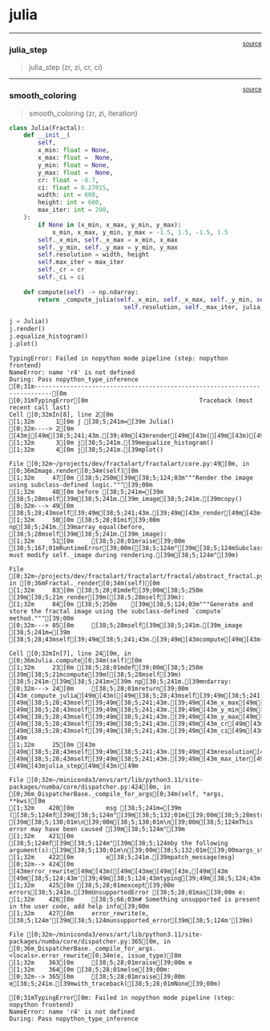 # julia


<!-- WARNING: THIS FILE WAS AUTOGENERATED! DO NOT EDIT! -->

------------------------------------------------------------------------

<a
href="https://github.com/eandreas/fractalart/blob/main/fractalart/fractal.py#L200"
target="_blank" style="float:right; font-size:smaller">source</a>

### julia_step

>  julia_step (zr, zi, cr, ci)

------------------------------------------------------------------------

<a
href="https://github.com/eandreas/fractalart/blob/main/fractalart/fractal.py#L120"
target="_blank" style="float:right; font-size:smaller">source</a>

### smooth_coloring

>  smooth_coloring (zr, zi, iteration)

``` python
class Julia(Fractal):
    def __init__(
        self,
        x_min: float = None,
        x_max: float =  None,
        y_min: float = None,
        y_max: float =  None,
        cr: float = -0.7,
        ci: float = 0.27015,
        width: int = 600,
        height: int = 600,
        max_iter: int = 200,
    ):
        if None in (x_min, x_max, y_min, y_max):
            x_min, x_max, y_min, y_max = -1.5, 1.5, -1.5, 1.5
        self._x_min, self._x_max = x_min, x_max
        self._y_min, self._y_max = y_min, y_max
        self.resolution = width, height
        self.max_iter = max_iter
        self._cr = cr
        self._ci = ci
        
    def compute(self) -> np.ndarray:
        return _compute_julia(self._x_min, self._x_max, self._y_min, self._y_max, self._cr, self._ci, 
                                self.resolution, self._max_iter, julia_step)
```

``` python
j = Julia()
j.render()
j.equalize_histogram()
j.plot()
```

    TypingError: Failed in nopython mode pipeline (step: nopython frontend)
    NameError: name 'r4' is not defined
    During: Pass nopython_type_inference
    [0;31m---------------------------------------------------------------------------[0m
    [0;31mTypingError[0m                               Traceback (most recent call last)
    Cell [0;32mIn[8], line 2[0m
    [1;32m      1[0m j [38;5;241m=[39m Julia()
    [0;32m----> 2[0m [43mj[49m[38;5;241;43m.[39;49m[43mrender[49m[43m([49m[43m)[49m
    [1;32m      3[0m j[38;5;241m.[39mequalize_histogram()
    [1;32m      4[0m j[38;5;241m.[39mplot()

    File [0;32m~/projects/dev/fractalart/fractalart/core.py:49[0m, in [0;36mImage.render[0;34m(self)[0m
    [1;32m     47[0m [38;5;250m[39m[38;5;124;03m"""Render the image using subclass-defined logic."""[39;00m
    [1;32m     48[0m before [38;5;241m=[39m [38;5;28mself[39m[38;5;241m.[39m_image[38;5;241m.[39mcopy()
    [0;32m---> 49[0m [38;5;28;43mself[39;49m[38;5;241;43m.[39;49m[43m_render[49m[43m([49m[43m)[49m
    [1;32m     50[0m [38;5;28;01mif[39;00m np[38;5;241m.[39marray_equal(before, [38;5;28mself[39m[38;5;241m.[39m_image):
    [1;32m     51[0m     [38;5;28;01mraise[39;00m [38;5;167;01mRuntimeError[39;00m([38;5;124m"[39m[38;5;124mSubclasses must modify self._image during rendering.[39m[38;5;124m"[39m)

    File [0;32m~/projects/dev/fractalart/fractalart/fractal/abstract_fractal.py:85[0m, in [0;36mFractal._render[0;34m(self)[0m
    [1;32m     83[0m [38;5;28;01mdef[39;00m[38;5;250m [39m[38;5;21m_render[39m([38;5;28mself[39m):
    [1;32m     84[0m [38;5;250m    [39m[38;5;124;03m"""Generate and store the fractal image using the subclass-defined `compute` method."""[39;00m
    [0;32m---> 85[0m     [38;5;28mself[39m[38;5;241m.[39m_image [38;5;241m=[39m [38;5;28;43mself[39;49m[38;5;241;43m.[39;49m[43mcompute[49m[43m([49m[43m)[49m

    Cell [0;32mIn[7], line 24[0m, in [0;36mJulia.compute[0;34m(self)[0m
    [1;32m     23[0m [38;5;28;01mdef[39;00m[38;5;250m [39m[38;5;21mcompute[39m([38;5;28mself[39m) [38;5;241m-[39m[38;5;241m>[39m np[38;5;241m.[39mndarray:
    [0;32m---> 24[0m     [38;5;28;01mreturn[39;00m [43m_compute_julia[49m[43m([49m[38;5;28;43mself[39;49m[38;5;241;43m.[39;49m[43m_x_min[49m[43m,[49m[43m [49m[38;5;28;43mself[39;49m[38;5;241;43m.[39;49m[43m_x_max[49m[43m,[49m[43m [49m[38;5;28;43mself[39;49m[38;5;241;43m.[39;49m[43m_y_min[49m[43m,[49m[43m [49m[38;5;28;43mself[39;49m[38;5;241;43m.[39;49m[43m_y_max[49m[43m,[49m[43m [49m[38;5;28;43mself[39;49m[38;5;241;43m.[39;49m[43m_cr[49m[43m,[49m[43m [49m[38;5;28;43mself[39;49m[38;5;241;43m.[39;49m[43m_ci[49m[43m,[49m[43m [49m
    [1;32m     25[0m [43m                            [49m[38;5;28;43mself[39;49m[38;5;241;43m.[39;49m[43mresolution[49m[43m,[49m[43m [49m[38;5;28;43mself[39;49m[38;5;241;43m.[39;49m[43m_max_iter[49m[43m,[49m[43m [49m[43mjulia_step[49m[43m)[49m

    File [0;32m~/miniconda3/envs/art/lib/python3.11/site-packages/numba/core/dispatcher.py:424[0m, in [0;36m_DispatcherBase._compile_for_args[0;34m(self, *args, **kws)[0m
    [1;32m    420[0m         msg [38;5;241m=[39m ([38;5;124mf[39m[38;5;124m"[39m[38;5;132;01m{[39;00m[38;5;28mstr[39m(e)[38;5;241m.[39mrstrip()[38;5;132;01m}[39;00m[38;5;124m [39m[38;5;130;01m\n[39;00m[38;5;130;01m\n[39;00m[38;5;124mThis error may have been caused [39m[38;5;124m"[39m
    [1;32m    421[0m                [38;5;124mf[39m[38;5;124m"[39m[38;5;124mby the following argument(s):[39m[38;5;130;01m\n[39;00m[38;5;132;01m{[39;00margs_str[38;5;132;01m}[39;00m[38;5;130;01m\n[39;00m[38;5;124m"[39m)
    [1;32m    422[0m         e[38;5;241m.[39mpatch_message(msg)
    [0;32m--> 424[0m     [43merror_rewrite[49m[43m([49m[43me[49m[43m,[49m[43m [49m[38;5;124;43m'[39;49m[38;5;124;43mtyping[39;49m[38;5;124;43m'[39;49m[43m)[49m
    [1;32m    425[0m [38;5;28;01mexcept[39;00m errors[38;5;241m.[39mUnsupportedError [38;5;28;01mas[39;00m e:
    [1;32m    426[0m     [38;5;66;03m# Something unsupported is present in the user code, add help info[39;00m
    [1;32m    427[0m     error_rewrite(e, [38;5;124m'[39m[38;5;124munsupported_error[39m[38;5;124m'[39m)

    File [0;32m~/miniconda3/envs/art/lib/python3.11/site-packages/numba/core/dispatcher.py:365[0m, in [0;36m_DispatcherBase._compile_for_args.<locals>.error_rewrite[0;34m(e, issue_type)[0m
    [1;32m    363[0m     [38;5;28;01mraise[39;00m e
    [1;32m    364[0m [38;5;28;01melse[39;00m:
    [0;32m--> 365[0m     [38;5;28;01mraise[39;00m e[38;5;241m.[39mwith_traceback([38;5;28;01mNone[39;00m)

    [0;31mTypingError[0m: Failed in nopython mode pipeline (step: nopython frontend)
    NameError: name 'r4' is not defined
    During: Pass nopython_type_inference
